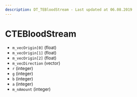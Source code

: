 ```yaml
---
description: DT_TEBloodStream - Last updated at 06.08.2019
---
```


# CTEBloodStream


* `m_vecOrigin[0]` (float)
* `m_vecOrigin[1]` (float)
* `m_vecOrigin[2]` (float)
* `m_vecDirection` (vector)
* `r` (integer)
* `g` (integer)
* `b` (integer)
* `a` (integer)
* `m_nAmount` (integer)